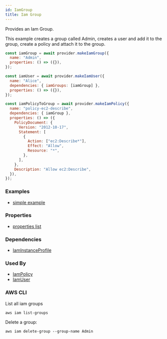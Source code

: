 ```yaml
---
id: IamGroup
title: Iam Group
---
```


Provides an Iam Group.

This example creates a group called Admin, creates a user and add it to the group, create a policy and attach it to the group.

```js
const iamGroup = await provider.makeIamGroup({
  name: "Admin",
  properties: () => ({}),
});

const iamUser = await provider.makeIamUser({
  name: "Alice",
  dependencies: { iamGroups: [iamGroup] },
  properties: () => ({}),
});

const iamPolicyToGroup = await provider.makeIamPolicy({
  name: "policy-ec2-describe",
  dependencies: { iamGroup },
  properties: () => ({
    PolicyDocument: {
      Version: "2012-10-17",
      Statement: [
        {
          Action: ["ec2:Describe*"],
          Effect: "Allow",
          Resource: "*",
        },
      ],
    },
    Description: "Allow ec2:Describe",
  }),
});
```

### Examples

- [simple example](https://github.com/FredericHeem/grucloud/blob/master/examples/aws/iam/iac.js)

### Properties

- [properties list](https://docs.aws.amazon.com/AWSJavaScriptSDK/latest/AWS/IAM.html#createGroup-property)

### Dependencies

- [IamInstanceProfile](./IamInstanceProfile)

### Used By

- [IamPolicy](./IamPolicy)
- [IamUser](./IamUser)

### AWS CLI

List all iam groups

```
aws iam list-groups
```

Delete a group:

```
aws iam delete-group --group-name Admin
```
